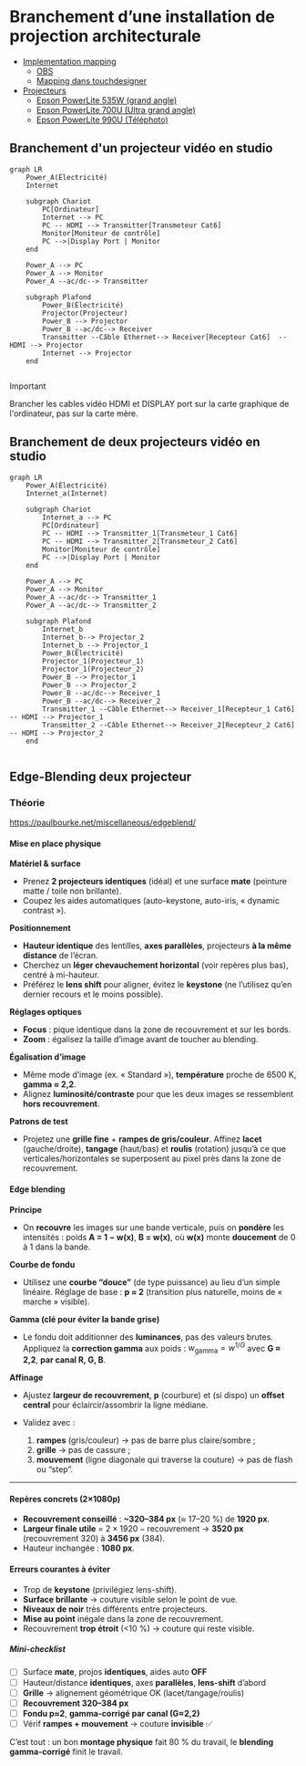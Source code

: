 <!-- %: BLOC1_SAVOIR1  -->
# Branchement d’une installation de projection architecturale
<!-- %; -->


<!-- start-replace-subnav -->
* [Implementation mapping](/03-savoirs/01/01/mapping/)
    * [OBS ](/03-savoirs/01/01/mapping/OBS/)
    * [Mapping dans touchdesigner](/03-savoirs/01/01/mapping/touchdesigner/)
* [Projecteurs](/03-savoirs/01/01/projecteurs/)
    * [Epson PowerLite 535W (grand angle)](/03-savoirs/01/01/projecteurs/EPSON_PowerLite_535W/)
    * [Epson PowerLite 700U (Ultra grand angle)](/03-savoirs/01/01/projecteurs/EPSON_PowerLite_700U/)
    * [Epson PowerLite 990U (Téléphoto)](/03-savoirs/01/01/projecteurs/EPSON_PowerLite_990U/)
<!-- end-replace-subnav -->


## Branchement d'un projecteur vidéo en studio

```mermaid
graph LR
	Power_A(Électricité)
    Internet

    subgraph Chariot
    	PC[Ordinateur]
        Internet --> PC
        PC -- HDMI --> Transmitter[Transmeteur Cat6] 
        Monitor[Moniteur de contrôle]
        PC -->|Display Port | Monitor
    end

	Power_A --> PC
	Power_A --> Monitor
    Power_A --ac/dc--> Transmitter

    subgraph Plafond
        Power_B(Électricité)
        Projector(Projecteur)
    	Power_B --> Projector
        Power_B --ac/dc--> Receiver
        Transmitter --Câble Ethernet--> Receiver[Recepteur Cat6]  -- HDMI --> Projector
        Internet --> Projector
    end


```

> [!IMPORTANT]
> Brancher les cables vidéo HDMI et DISPLAY port sur la carte graphique de l'ordinateur, pas sur la carte mère.




## Branchement de deux projecteurs vidéo en studio

```mermaid
graph LR
	Power_A(Électricité)
    Internet_a(Internet)

    subgraph Chariot
        Internet_a --> PC
    	PC[Ordinateur]
        PC -- HDMI --> Transmitter_1[Transmeteur_1 Cat6] 
        PC -- HDMI --> Transmitter_2[Transmeteur_2 Cat6] 
        Monitor[Moniteur de contrôle]
        PC -->|Display Port | Monitor
    end

	Power_A --> PC
	Power_A --> Monitor
    Power_A --ac/dc--> Transmitter_1
    Power_A --ac/dc--> Transmitter_2

    subgraph Plafond
        Internet_b 
        Internet_b--> Projector_2
        Internet_b --> Projector_1
        Power_B(Électricité)
        Projector_1(Projecteur_1)
        Projector_1(Projecteur_2)
    	Power_B --> Projector_1
        Power_B --> Projector_2
        Power_B --ac/dc--> Receiver_1
        Power_B --ac/dc--> Receiver_2
        Transmitter_1 --Câble Ethernet--> Receiver_1[Recepteur_1 Cat6]  -- HDMI --> Projector_1
        Transmitter_2 --Câble Ethernet--> Receiver_2[Recepteur_2 Cat6]  -- HDMI --> Projector_2
    end


```


## Edge-Blending deux projecteur

### Théorie

https://paulbourke.net/miscellaneous/edgeblend/


#### Mise en place physique 

**Matériel & surface**

* Prenez **2 projecteurs identiques** (idéal) et une surface **mate** (peinture matte / toile non brillante).
* Coupez les aides automatiques (auto-keystone, auto-iris, « dynamic contrast »).

**Positionnement**

* **Hauteur identique** des lentilles, **axes parallèles**, projecteurs **à la même distance** de l’écran.
* Cherchez un **léger chevauchement horizontal** (voir repères plus bas), centré à mi-hauteur.
* Préférez le **lens shift** pour aligner, évitez le **keystone** (ne l’utilisez qu’en dernier recours et le moins possible).

**Réglages optiques**

* **Focus** : pique identique dans la zone de recouvrement et sur les bords.
* **Zoom** : égalisez la taille d’image avant de toucher au blending.

**Égalisation d’image**

* Même mode d’image (ex. « Standard »), **température** proche de 6500 K, **gamma ≈ 2,2**.
* Alignez **luminosité/contraste** pour que les deux images se ressemblent **hors recouvrement**.

**Patrons de test**

* Projetez une **grille fine** + **rampes de gris/couleur**.
  Affinez **lacet** (gauche/droite), **tangage** (haut/bas) et **roulis** (rotation) jusqu’à ce que verticales/horizontales se superposent au pixel près dans la zone de recouvrement.


#### Edge blending 

**Principe**

* On **recouvre** les images sur une bande verticale, puis on **pondère** les intensités :
  poids **A = 1 − w(x)**, **B = w(x)**, où **w(x)** monte **doucement** de 0 à 1 dans la bande.

**Courbe de fondu**

* Utilisez une **courbe “douce”** (de type puissance) au lieu d’un simple linéaire.
  Réglage de base : **p ≈ 2** (transition plus naturelle, moins de « marche » visible).

**Gamma (clé pour éviter la bande grise)**

* Le fondu doit additionner des **luminances**, pas des valeurs brutes.
  Appliquez la **correction gamma** aux poids :
  $w_\text{gamma} = w^{1/G}$ avec **G ≈ 2,2**, **par canal R, G, B**.

**Affinage**

* Ajustez **largeur de recouvrement**, **p** (courbure) et (si dispo) un **offset central** pour éclaircir/assombrir la ligne médiane.
* Validez avec :

  1. **rampes** (gris/couleur) → pas de barre plus claire/sombre ;
  2. **grille** → pas de cassure ;
  3. **mouvement** (ligne diagonale qui traverse la couture) → pas de flash ou “step”.

---

#### Repères concrets (2×1080p)

* **Recouvrement conseillé** : **\~320–384 px** (≈ 17–20 %) de **1920 px**.
* **Largeur finale utile** = $2×1920 − \text{recouvrement}$
  → **3520 px** (recouvrement 320) à **3456 px** (384).
* Hauteur inchangée : **1080 px**.



####  Erreurs courantes à éviter

* Trop de **keystone** (privilégiez lens-shift).
* **Surface brillante** → couture visible selon le point de vue.
* **Niveaux de noir** très différents entre projecteurs.
* **Mise au point** inégale dans la zone de recouvrement.
* Recouvrement **trop étroit** (<10 %) → couture qui reste visible.


##### Mini-checklist

* [ ] Surface **mate**, projos **identiques**, aides auto **OFF**
* [ ] Hauteur/distance **identiques**, axes **parallèles**, **lens-shift** d’abord
* [ ] **Grille** → alignement géométrique OK (lacet/tangage/roulis)
* [ ] **Recouvrement 320–384 px**
* [ ] **Fondu p≈2**, **gamma-corrigé par canal (G≈2,2)**
* [ ] Vérif **rampes + mouvement** → couture **invisible** ✅

C’est tout : un bon **montage physique** fait 80 % du travail, le **blending gamma-corrigé** finit le travail.



